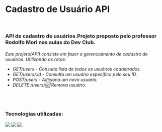 <h1>Cadastro de Usuário API</h1> 
<br>

<h3>API de cadastro de usuários.Projeto proposto pelo professor Rodolfo Mori nas aulas do Dev Club.</h3>
<h6>Este projeto(API) consiste em fazer o gerenciamento de cadastro de usuários. Utilizando as rotas:

- GET/users - Consulta lista de todos os usuários cadastrados.
- GET/users/:id - Consulta um usuário específico pelo seu ID.
- POST/users - Adiciona um novo usuário.
- DELETE /users/:id: Remova usuário.</h6>
<br>
<h3>Tecnologias utilizadas: </h3>
<img align="left" src="https://img.shields.io/badge/JavaScript-323330?style=for-the-badge&logo=javascript&logoColor=F7DF1E">
<img align="left" src="https://img.shields.io/badge/Node.js-43853D?style=for-the-badge&logo=node.js&logoColor=white">
<img align="left" src="https://img.shields.io/badge/Express.js-404D59?style=for-the-badge">


